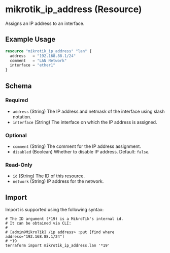 # mikrotik_ip_address (Resource)
Assigns an IP address to an interface.

## Example Usage
```terraform
resource "mikrotik_ip_address" "lan" {
  address   = "192.168.88.1/24"
  comment   = "LAN Network"
  interface = "ether1"
}
```

<!-- schema generated by tfplugindocs -->
## Schema

### Required

- `address` (String) The IP address and netmask of the interface using slash notation.
- `interface` (String) The interface on which the IP address is assigned.

### Optional

- `comment` (String) The comment for the IP address assignment.
- `disabled` (Boolean) Whether to disable IP address. Default: `false`.

### Read-Only

- `id` (String) The ID of this resource.
- `network` (String) IP address for the network.

## Import
Import is supported using the following syntax:
```shell
# The ID argument (*19) is a MikroTik's internal id.
# It can be obtained via CLI:
#
# [admin@MikroTik] /ip address> :put [find where address="192.168.88.1/24"]
# *19
terraform import mikrotik_ip_address.lan '*19'
```
